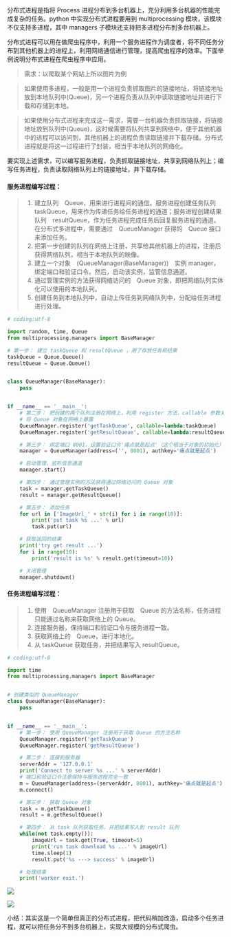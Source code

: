 分布式进程是指将 Process 进程分布到多台机器上，充分利用多台机器的性能完成复杂的任务。python 中实现分布式进程要用到 multiprocessing 模块，该模块不仅支持多进程，其中 managers 子模块还支持把多进程分布到多台机器上。

分布式进程可以用在做爬虫程序中，利用一个服务进程作为调度者，将不同任务分布到其他机器上的进程上，利用网络通信进行管理，提高爬虫程序的效率。下面举例说明分布式进程在爬虫程序中应用。

> 需求：以爬取某个网站上所以图片为例

> 如果使用多进程，一般是用一个进程负责抓取图片的链接地址，将链接地址放到本地队列中(Queue)，另一个进程负责从队列中读取链接地址并进行下载和存储到本地。

> 如果使用分布式进程来完成这一需求，需要一台机器负责抓取链接，将链接地址放到队列中(Queue)，这时候需要将队列共享到网络中，便于其他机器中的进程可以访问到，其他机器上的进程负责读取链接并下载存储。分布式进程就是将这一过程进行了封装，相当于本地队列的网络化。

要实现上述需求，可以编写服务进程，负责抓取链接地址，共享到网络队列上；编写任务进程，负责读取网络队列上的链接地址，并下载存储。

#### 服务进程编写过程：
> 1. 建立队列　Queue，用来进行进程间的通信。服务进程创建任务队列　taskQueue，用来作为传递任务给任务进程的通道；服务进程创建结果队列　resultQueue，作为任务进程完成任务后回复服务进程的通道。在分布式多进程中，需要通过　QueueManager 获得的　Queue 接口来添加任务。
> 2. 把第一步创建的队列在网络上注册，共享给其他机器上的进程，注册后获得网络队列，相当于本地队列的映像。
> 3. 建立一个对象　(QueueManager(BaseManager))　实例 manager，绑定端口和验证口令。然后，启动该实例，监管信息通道。
> 4. 通过管理实例的方法获得网络访问的　Queue 对象，即把网络队列实体化可以使用的本地队列。
> 5. 创建任务到本地队列中，自动上传任务到网络队列中，分配给任务进程进行处理。

```python
# coding:utf-8

import random, time, Queue
from multiprocessing.managers import BaseManager

# 第一步： 建立 taskQueue 和 resultQueue ，用了存放任务和结果
taskQueue = Queue.Queue()
resultQueue = Queue.Queue()


class QueueManager(BaseManager):
    pass


if __name__ == '__main__':
    # 第二步： 把创建的两个队列注册在网络上，利用 register 方法，callable 参数关联了 Queue 对象
    # 将 Queue 对象在网络上暴露
    QueueManager.register('getTaskQueue', callable=lambda:taskQueue)
    QueueManager.register('getResultQueue', callable=lambda:resultQueue)

    # 第三步： 绑定端口 8001，设置验证口令'痛点就是起点'（这个相当于对象的初始化）
    manager = QueueManager(address=('', 8001), authkey='痛点就是起点')

    # 启动管理，监听信息通道
    manager.start()

    # 第四步： 通过管理实例的方法获得通过网络访问的 Queue 对象
    task = manager.getTaskQueue()
    result = manager.getResultQueue()

    # 第五步： 添加任务
    for url in ['ImageUrl_' + str(i) for i in range(10)]:
        print('put task %s ...' % url)
        task.put(url)

    # 获取返回的结果
    print('try get result ...')
    for i in range(10):
        print('result is %s' % result.get(timeout=10))

    # 关闭管理
    manager.shutdown()
```

#### 任务进程编写过程：
> 1. 使用　QueueManager 注册用于获取　Queue 的方法名称，任务进程只能通过名称来获取网络上的 Queue。
> 2. 连接服务器，保持端口和验证口令与服务进程一致。
> 3. 获取网络上的　Queue，进行本地化。
> 4. 从 taskQueue 获取任务，并把结果写入 resultQueue。

```python
# coding:utf-8

import time
from multiprocessing.managers import BaseManager


# 创建类似的 QueueManager
class QueueManager(BaseManager):
    pass


if __name__ == '__main__':
    # 第一步： 使用 QueueManager 注册用于获取 Queue 的方法名称
    QueueManager.register('getTaskQueue')
    QueueManager.register('getResultQueue')

    # 第二步： 连接到服务器
    serverAddr = '127.0.0.1'
    print('Connect to server %s ...' % serverAddr)
    # 端口和验证口令注意保持与服务进程完全一致
    m = QueueManager(address=(serverAddr, 8001), authkey='痛点就是起点')
    m.connect()

    # 第三步： 获取 Queue 对象
    task = m.getTaskQueue()
    result = m.getResultQueue()

    # 第四步： 从 task 队列获取任务，并把结果写入到 result 队列
    while(not task.empty()):
        imageUrl = task.get(True, timeout=5)
        print('run task download %s ...' % imageUrl)
        time.sleep(1)
        result.put('%s ---> success' % imageUrl)

    # 处理结束
    print('worker exit.')
```

![](images/2018/August/Screenshot%20from%202018-08-03%2013-31-06.png)

![](images/2018/August/Screenshot%20from%202018-08-03%2013-31-15.png)

小结：其实这是一个简单但真正的分布式进程，把代码稍加改造，启动多个任务进程，就可以把任务分不到多台机器上，实现大规模的分布式爬虫。
